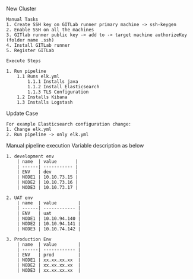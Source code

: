 New Cluster

    Manual Tasks
    1. Create SSH key on GITLab runner primary machine -> ssh-keygen
    2. Enable SSH on all the machines
    3. GITlab runner public key -> add to -> target machine authorizeKey (folder name .ssh)
    4. Install GITLab runner
    5. Register GITLab 

    Execute Steps

    1. Run pipeline
        1.1 Runs elk.yml
            1.1.1 Installs java
            1.1.2 Install Elasticsearch
            1.1.3 TLS Configuration
        1.2 Installs Kibana
        1.3 Installs Logstash

Update Case

    For example Elasticsearch configuration change:
    1. Change elk.yml
    2. Run pipeline -> only elk.yml

Manual pipeline execution
    Variable description as below
    
    1. development env        
        | name  | value       |
        | ------| ----------- |
        | ENV   | dev         |
        | NODE1 | 10.10.73.15 |
        | NODE2 | 10.10.73.16 |
        | NODE3 | 10.10.73.17 |

    2. UAT env
        | name  | value        |
        | ------| ------------ |
        | ENV   | uat          |
        | NODE1 | 10.10.94.140 |
        | NODE2 | 10.10.94.141 |
        | NODE3 | 10.10.74.142 |

    3. Production Env
        | name  | value        |
        | ------| ------------ |
        | ENV   | prod         |
        | NODE1 | xx.xx.xx.xx  |
        | NODE2 | xx.xx.xx.xx  |
        | NODE3 | xx.xx.xx.xx  |


